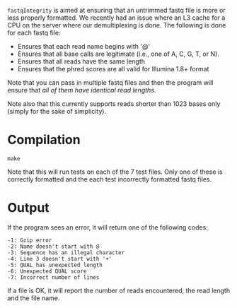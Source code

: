 `fastqIntegrity` is aimed at ensuring that an untrimmed fastq file is more or less properly formatted. We recently had an issue where an L3 cache for a CPU on the server where our demultiplexing is done. The following is done for each fastq file:

 * Ensures that each read name begins with '@'
 * Ensures that all base calls are legitimate (i.e., one of A, C, G, T, or N).
 * Ensures that all reads have the same length
 * Ensures that the phred scores are all valid for Illumina 1.8+ format

Note that you can pass in multiple fastq files and then the program will ensure that *all of them have identical read lengths*.

Note also that this currently supports reads shorter than 1023 bases only (simply for the sake of simplicity).

Compilation
===========

    make

Note that this will run tests on each of the 7 test files. Only one of these is correctly formatted and the each test incorrectly formatted fastq files.

Output
======

If the program sees an error, it will return one of the following codes:

    -1: Gzip error
    -2: Name doesn't start with @
    -3: Sequence has an illegal character
    -4: Line 3 doesn't start with '+'
    -5: QUAL has unexpected length
    -6: Unexpected QUAL score
    -7: Incorrect number of lines

If a file is OK, it will report the number of reads encountered, the read length and the file name.
